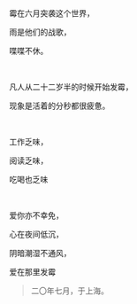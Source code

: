 <div class="text-center text-bold">
霉在六月突袭这个世界，

雨是他们的战歌，

喋喋不休。

<br>

凡人从二十二岁半的时候开始发霉，

现象是活着的分秒都很疲惫。


<br>

工作乏味，

阅读乏味，

吃喝也乏味


<br>

爱你亦不幸免，

心在夜间低沉，

阴暗潮湿不通风，

爱在那里发霉
</div>

> 二〇年七月，于上海。